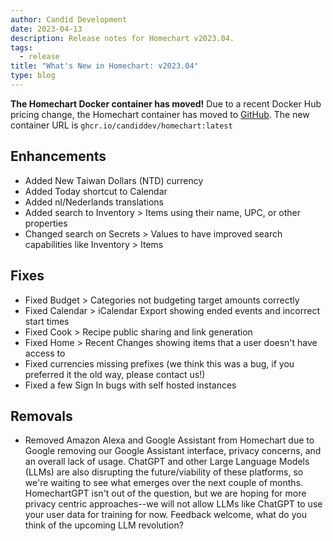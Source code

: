 ```yaml
---
author: Candid Development
date: 2023-04-13
description: Release notes for Homechart v2023.04.
tags:
  - release
title: "What's New in Homechart: v2023.04"
type: blog
---
```


**The Homechart Docker container has moved!**  Due to a recent Docker Hub pricing change, the Homechart container has moved to [GitHub](https://github.com/candiddev/homechart/pkgs/container/homechart).  The new container URL is `ghcr.io/candiddev/homechart:latest`

## Enhancements

- Added New Taiwan Dollars (NTD) currency
- Added Today shortcut to Calendar
- Added nl/Nederlands translations
- Added search to Inventory > Items using their name, UPC, or other properties
- Changed search on Secrets > Values to have improved search capabilities like Inventory > Items

## Fixes

- Fixed Budget > Categories not budgeting target amounts correctly
- Fixed Calendar > iCalendar Export showing ended events and incorrect start times
- Fixed Cook > Recipe public sharing and link generation
- Fixed Home > Recent Changes showing items that a user doesn't have access to
- Fixed currencies missing prefixes (we think this was a bug, if you preferred it the old way, please contact us!)
- Fixed a few Sign In bugs with self hosted instances

## Removals

- Removed Amazon Alexa and Google Assistant from Homechart due to Google removing our Google Assistant interface, privacy concerns, and an overall lack of usage.  ChatGPT and other Large Language Models (LLMs) are also disrupting the future/viability of these platforms, so we're waiting to see what emerges over the next couple of months.  HomechartGPT isn't out of the question, but we are hoping for more privacy centric approaches--we will not allow LLMs like ChatGPT to use your user data for training for now.  Feedback welcome, what do you think of the upcoming LLM revolution?
